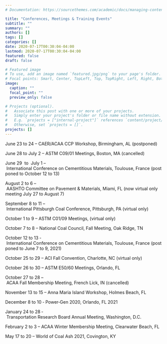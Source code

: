 ```yaml
---
# Documentation: https://sourcethemes.com/academic/docs/managing-content/

title: "Conferences, Meetings & Training Events"
subtitle: ""
summary: ""
authors: []
tags: []
categories: []
date: 2020-07-17T00:30:04-04:00
lastmod: 2020-07-17T00:30:04-04:00
featured: false
draft: false

# Featured image
# To use, add an image named `featured.jpg/png` to your page's folder.
# Focal points: Smart, Center, TopLeft, Top, TopRight, Left, Right, BottomLeft, Bottom, BottomRight.
image:
  caption: ""
  focal_point: ""
  preview_only: false

# Projects (optional).
#   Associate this post with one or more of your projects.
#   Simply enter your project's folder or file name without extension.
#   E.g. `projects = ["internal-project"]` references `content/project/deep-learning/index.md`.
#   Otherwise, set `projects = []`.
projects: []
---
```

June 23 to 24 – CAER/ACAA CCP Workshop, Birmingham, AL (postponed)

June 28 to July 2 – ASTM C09/01 Meetings, Boston, MA (cancelled) 

June 29  to  July 1 – International Conference on Cementitious Materials, Toulouse, France (postponed to October 12 to 13) 

August 2 to 6 – AASHTO Committee on Pavement & Materials, Miami, FL (now virtual only meeting July 27 to August 7)       

September 8 to 11 – International Pittsburgh Coal Conference, Pittsburgh, PA (virtual only) 

October 1 to 9 – ASTM C01/09 Meetings, (virtual only)

October 7 to 8 – National Coal Council, Fall Meeting, Oak Ridge, TN 

October 12 to 13 ‐ International Conference on Cementitious Materials, Toulouse, France (postponed to June 7 to 9, 2021) 

October 25 to 29 – ACI Fall Convention, Charlotte, NC (virtual only)

October 26 to 30 – ASTM E50/60 Meetings, Orlando, FL 

October 27 to 28 – ACAA Fall Membership Meeting, French Lick, IN (cancelled)

November 13 to 15 – Anna Maria Island Workshop, Holmes Beach, FL 

December 8 to 10 ‐ Power‐Gen 2020, Orlando, FL 2021 

January 24 to 28 ‐ Transportation Research Board Annual Meeting, Washington, D.C. 

February 2 to 3 – ACAA Winter Membership Meeting, Clearwater Beach, FL 

May 17 to 20 – World of Coal Ash 2021, Covington, KY 
